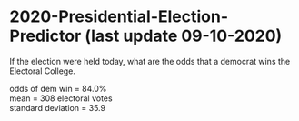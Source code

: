 # 2020-Presidential-Election-Predictor (last update 09-10-2020)
If the election were held today, what are the odds that a democrat wins the Electoral College.

odds of dem win = 84.0%   
mean = 308 electoral votes   
standard deviation = 35.9  
